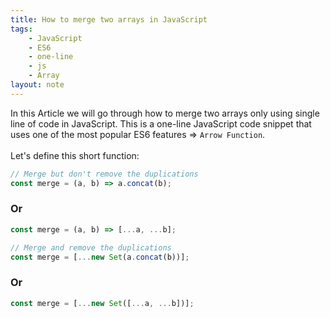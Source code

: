 ```yaml
---
title: How to merge two arrays in JavaScript
tags:
    - JavaScript
    - ES6
    - one-line
    - js
    - Array
layout: note
---
```




In this Article we will go through how to merge two arrays only using single line of code in JavaScript.
This is a one-line JavaScript code snippet that uses one of the most popular ES6 features => `Arrow Function`.
<br/>
<br/>
Let's define this short function:

```js {.wrap}
// Merge but don't remove the duplications
const merge = (a, b) => a.concat(b);
```

### Or

```js {.wrap}
const merge = (a, b) => [...a, ...b];

// Merge and remove the duplications
const merge = [...new Set(a.concat(b))];
```

### Or

```js {.wrap}
const merge = [...new Set([...a, ...b])];
```